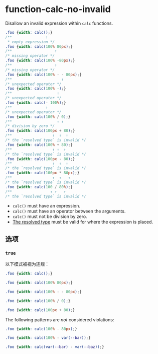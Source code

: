 # function-calc-no-invalid

Disallow an invalid expression within `calc` functions.

```css
.foo {width: calc();}
/**               ↑
 * empty expression */
.foo {width: calc(100% 80px);}
/**                   ↑
/* missing operator */
.foo {width: calc(100% -80px);}
/**                   ↑
/* missing operator */
.foo {width: calc(100% - - 80px);}
/**                      ↑
/* unexpected operator */
.foo {width: calc(100% -);}
/**                    ↑
/* unexpected operator */
.foo {width: calc(- 100%);}
/**               ↑
/* unexpected operator */
.foo {width: calc(100% / 0);}
/**                    ↑ ↑
/* division by zero */
.foo {width: calc(100px + 80);}
/**                  ↑  ↑  ↑
/* the `resolved type` is invalid */
.foo {width: calc(100% + 80);}
/**                  ↑ ↑  ↑
/* the `resolved type` is invalid */
.foo {width: calc(100px - 80);}
/**                  ↑  ↑  ↑
/* the `resolved type` is invalid */
.foo {width: calc(100px * 80px);}
/**                  ↑  ↑   ↑
/* the `resolved type` is invalid */
.foo {width: calc(100 / 80%);}
/**                 ↑ ↑   ↑
/* the `resolved type` is invalid */
```

-   `calc()` must have an expression.
-   `calc()` must have an operator between the arguments.
-   `calc()` must not be division by zero.
-   [The resolved type](https://www.w3.org/TR/css-values-3/#calc-type-checking) must be valid for where the expression is placed.

## 选项

### `true`

以下模式被视为违规：

```css
.foo {width: calc();}
```

```css
.foo {width: calc(100% 80px);}
```

```css
.foo {width: calc(100% - - 80px);}
```

```css
.foo {width: calc(100% / 0);}
```

```css
.foo {width: calc(100px + 80);}
```

The following patterns are *not* considered violations:

```css
.foo {width: calc(100% - 80px);}
```

```css
.foo {width: calc(100% - var(--bar));}
```

```css
.foo {width: calc(var(--bar) - var(--baz));}
```
